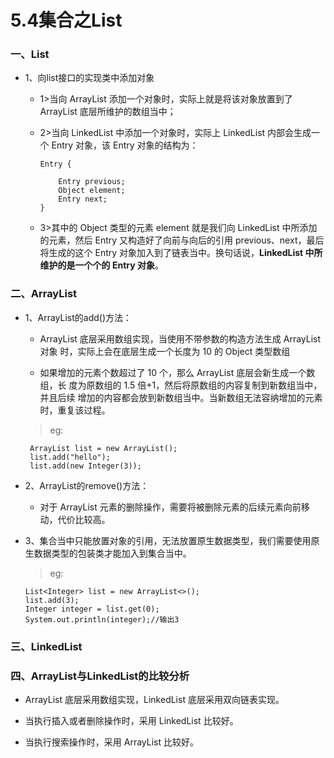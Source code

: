 # 5.4集合之List

### 一、List

* 1、向list接口的实现类中添加对象

   * 1>当向 ArrayList 添加一个对象时，实际上就是将该对象放置到了 ArrayList 底层所维护的数组当中；
   
   * 2>当向 LinkedList 中添加一个对象时，实际上 LinkedList 内部会生成一个 Entry 对象，该 Entry 对象的结构为： 
   
         Entry { 

             Entry previous; 
             Object element; 
             Entry next; 
         } 
   
   * 3>其中的 Object 类型的元素 element 就是我们向 LinkedList 中所添加的元素，然后 Entry 又构造好了向前与向后的引用 previous、next，最后将生成的这个 Entry 对象加入到了链表当中。换句话说，**LinkedList 中所维护的是一个个的 Entry 对象**。





### 二、ArrayList

* 1、ArrayList的add()方法：

    * ArrayList 底层采用数组实现，当使用不带参数的构造方法生成 ArrayList 对象 时，实际上会在底层生成一个长度为 10 的 Object 类型数组 
    
    * 如果增加的元素个数超过了 10 个，那么 ArrayList 底层会新生成一个数组，长 度为原数组的 1.5 倍+1，然后将原数组的内容复制到新数组当中，并且后续 增加的内容都会放到新数组当中。当新数组无法容纳增加的元素时，重复该过程。 
    
     >eg:
     
       ArrayList list = new ArrayList();
       list.add("hello");
       list.add(new Integer(3));

* 2、ArrayList的remove()方法：

    * 对于 ArrayList 元素的删除操作，需要将被删除元素的后续元素向前移动，代价比较高。 

* 3、集合当中只能放置对象的引用，无法放置原生数据类型，我们需要使用原生数据类型的包装类才能加入到集合当中。 
    
    >eg:
    
      List<Integer> list = new ArrayList<>();
      list.add(3);
      Integer integer = list.get(0);
      System.out.println(integer);//输出3

### 三、LinkedList










### 四、ArrayList与LinkedList的比较分析

* ArrayList 底层采用数组实现，LinkedList 底层采用双向链表实现。 

* 当执行插入或者删除操作时，采用 LinkedList 比较好。 

* 当执行搜索操作时，采用 ArrayList 比较好。 






















